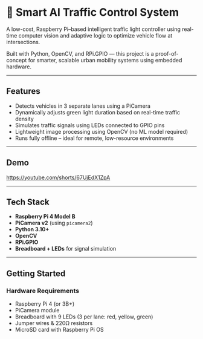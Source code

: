 # 🚦 Smart AI Traffic Control System

A low-cost, Raspberry Pi–based intelligent traffic light controller using real-time computer vision and adaptive logic to optimize vehicle flow at intersections.

Built with Python, OpenCV, and RPi.GPIO — this project is a proof-of-concept for smarter, scalable urban mobility systems using embedded hardware.



---

##  Features

-  Detects vehicles in 3 separate lanes using a PiCamera
-  Dynamically adjusts green light duration based on real-time traffic density
-  Simulates traffic signals using LEDs connected to GPIO pins
-  Lightweight image processing using OpenCV (no ML model required)
-  Runs fully offline – ideal for remote, low-resource environments

---

## Demo

https://youtube.com/shorts/67UjEdX1ZpA

---

##  Tech Stack

- **Raspberry Pi 4 Model B**
- **PiCamera v2** (using `picamera2`)
- **Python 3.10+**
- **OpenCV**
- **RPi.GPIO**
- **Breadboard + LEDs** for signal simulation

---

## Getting Started

###  Hardware Requirements

- Raspberry Pi 4 (or 3B+)
- PiCamera module
- Breadboard with 9 LEDs (3 per lane: red, yellow, green)
- Jumper wires & 220Ω resistors
- MicroSD card with Raspberry Pi OS



